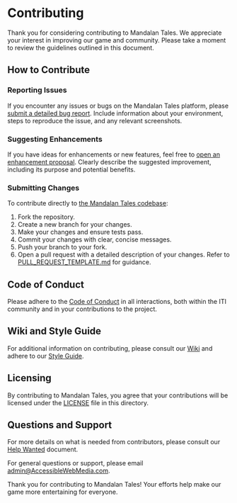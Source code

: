 # Contributing

Thank you for considering contributing to Mandalan Tales. We appreciate your interest in improving our game and community. Please take a moment to review the guidelines outlined in this document.

## How to Contribute

### Reporting Issues

If you encounter any issues or bugs on the Mandalan Tales platform, please [submit a detailed bug report](https://github.com/AliciaAMT/Innovative-Technology-Institute/issues/new?template=ISSUE_TEMPLATE.md). Include information about your environment, steps to reproduce the issue, and any relevant screenshots.

### Suggesting Enhancements

If you have ideas for enhancements or new features, feel free to [open an enhancement proposal](https://github.com/AliciaAMT/Innovative-Technology-Institute/issues/new?template=ISSUE_TEMPLATE.md). Clearly describe the suggested improvement, including its purpose and potential benefits.

### Submitting Changes

To contribute directly to [the Mandalan Tales codebase](https://github.com/AliciaAMT/Innovative-Technology-Institute):

1. Fork the repository.
2. Create a new branch for your changes.
3. Make your changes and ensure tests pass.
4. Commit your changes with clear, concise messages.
5. Push your branch to your fork.
6. Open a pull request with a detailed description of your changes. Refer to [PULL_REQUEST_TEMPLATE.md](https://github.com/AliciaAMT/Innovative-Technology-Institute/blob/main/.github/PULL_REQUEST_TEMPLATE.md) for guidance.

## Code of Conduct

Please adhere to the [Code of Conduct](CODE_OF_CONDUCT.md) in all interactions, both within the ITI community and in your contributions to the project.

## Wiki and Style Guide

For additional information on contributing, please consult our [Wiki](https://github.com/AliciaAMT/Innovative-Technology-Institute/wiki) and adhere to our [Style Guide](https://github.com/AliciaAMT/Innovative-Technology-Institute/wiki/Style-Guide).

## Licensing

By contributing to Mandalan Tales, you agree that your contributions will be licensed under the [LICENSE](LICENSE/) file in this directory.

## Questions and Support

For more details on what is needed from contributors, please consult our [Help Wanted](../HELP_WANTED.md) document.

For general questions or support, please email admin@AccessibleWebMedia.com.

Thank you for contributing to Mandalan Tales! Your efforts help make our game more entertaining for everyone.
